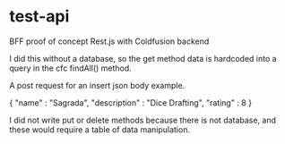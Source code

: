 # test-api
BFF proof of concept Rest.js with Coldfusion backend

I did this without a database, so the get method data is hardcoded into a query in the cfc findAll() method.

A post request for an insert json body example.

{ 
	"name" : "Sagrada",
	"description" : "Dice Drafting",
	"rating" : 8
}

I did not write put or delete methods because there is not database, and these would require a table of data manipulation.
